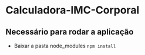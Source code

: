 # Calculadora-IMC-Corporal

## Necessário para rodar a aplicação
- Baixar a pasta node_modules
`npm install`
